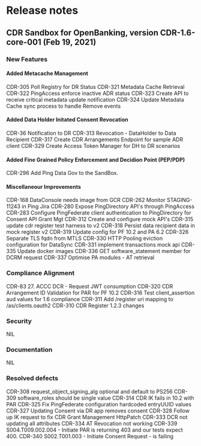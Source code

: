 # Release notes

## CDR Sandbox for OpenBanking, version CDR-1.6-core-001 (Feb 19, 2021)

### New Features

#### Added Metacache Management
CDR-305	Poll Registry for DR Status
CDR-321	Metadata Cache Retrieval
CDR-322	PingAccess enforce inactive ADR status
CDR-323	Create API to receive critical metadata update notification
CDR-324	Update Metadata Cache sync process to handle Remove events

#### Added Data Holder Initated Consent Revocation 
CDR-36	Notification to DR
CDR-313	Revocation - DataHolder to Data Recipient
CDR-317	Create CDR Arrangements Endpoint for sample ADR client
CDR-329	Create Access Token Manager for DH to DR scenarios

#### Added Fine Grained Policy Enforcement and Decidion Point (PEP/PDP)
CDR-296	Add Ping Data Gov to the SandBox.

#### Miscellaneour Improvements
CDR-168	DataConsole needs image from GCR
CDR-262	Monitor STAGING-11243 in Ping Jira
CDR-280	Expose PingDirectory API's through PingAccess
CDR-283	Configure PingFederate client authentication to PingDirectory for Consent API Grant Mgt
CDR-312	Create and configure mock API's
CDR-315	update cdr register test harness to v2
CDR-318	Persist data recipient data in mock register v2
CDR-319	Update config for PF 10.2 and PA 6.2
CDR-326	Separate TLS fqdn from MTLS
CDR-330	HTTP Pooling eviction configuration for DataSync
CDR-331	implement transactions mock api
CDR-335	Update docker images
CDR-336	GET software_statement member for DCRM request
CDR-337	Optimise PA modules - AT retrieval

### Compliance Alignment
CDR-83	27. ACCC DCR - Request JWT consumption
CDR-320	CDR Arrangement ID Validation for PAR for PF 10.2
CDR-316	Test client_assertion aud values for 1.6 compliance
CDR-311	Add /register uri mapping to /as/clients.oauth2
CDR-310	CDR Register 1.2.3 changes

### Security
NIL

### Documentation
NIL

### Resolved defects
CDR-308	request_object_signing_alg optional and default to PS256
CDR-309	software_roles should be single value
CDR-314	CDR IK fails in 10.2 with PAR
CDR-325	Fix PingFederate configuration hardcoded entryUUID values
CDR-327	Updating Consent via DR app removes consent
CDR-328	Follow up IK request to fix CDR Grant Management HttpPatch
CDR-333	DCR not updating all attributes
CDR-334	AT Revocation not working
CDR-339	S004.T009.002.004 - Initiate PAR is returning 403 and our tests expect 400.
CDR-340	S002.T001.003 - Initiate Consent Request - is failing


